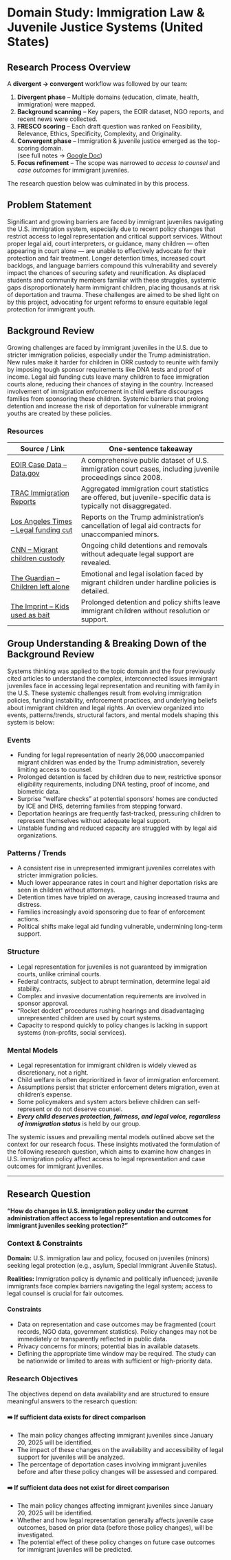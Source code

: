 # Domain Study: Immigration Law & Juvenile Justice Systems (United States)

## Research Process Overview

A **divergent → convergent** workflow was followed by our team:

1. **Divergent phase** –
   Multiple domains (education, climate, health, immigration) were mapped.  
2. **Background scanning** –
   Key papers, the EOIR dataset, NGO reports, and recent news were collected.  
3. **FRESCO scoring** –
   Each draft question was ranked on Feasibility, Relevance, Ethics, Specificity,
   Complexity, and Originality.  
4. **Convergent phase** –
   Immigration & juvenile justice emerged as the top-scoring domain.  
   (see full notes →
   [Google Doc](https://docs.google.com/document/d/1Wo8sHQ3FvOEXaQ5oRqN3xzSI-P6H3Mz-ySBnWYSa9dc/edit?usp=sharing))
5. **Focus refinement** –
   The scope was narrowed to *access to counsel* and *case outcomes* for
   immigrant juveniles.

The research question below was culminated in by this process.

## Problem Statement

Significant and growing barriers are faced by immigrant juveniles navigating
the U.S. immigration system, especially due to recent policy changes that
restrict access to legal representation and critical support services. Without
proper legal aid, court interpreters, or guidance, many children — often
appearing in court alone — are unable to effectively advocate for their
protection and fair treatment. Longer detention times, increased court backlogs,
and language barriers compound this vulnerability and severely impact the
chances of securing safety and reunification. As displaced students and
community members familiar with these struggles, systemic gaps
disproportionately harm immigrant children, placing thousands at risk of
deportation and trauma. These challenges are aimed to be shed light on by this
project, advocating for urgent reforms to ensure equitable legal protection
for immigrant youth.

## Background Review

Growing challenges are faced by immigrant juveniles in the U.S. due to stricter
immigration policies, especially under the Trump administration. New rules make
it harder for children in ORR custody to reunite with family by imposing tough
sponsor requirements like DNA tests and proof of income. Legal aid funding cuts
leave many children to face immigration courts alone, reducing their chances
of staying in the country. Increased involvement of immigration enforcement in
child welfare discourages families from sponsoring these children. Systemic
barriers that prolong detention and increase the risk of deportation for
vulnerable immigrant youths are created by these policies.

### Resources

| Source / Link | One-sentence takeaway |
|---------------|-----------------------|
| [EOIR Case Data – Data.gov](https://catalog.data.gov/dataset/eoir-case-data) | A comprehensive public dataset of U.S. immigration court cases, including juvenile proceedings since 2008. |
| [TRAC Immigration Reports](https://trac.syr.edu/immigration/) | Aggregated immigration court statistics are offered, but juvenile-specific data is typically not disaggregated. |
| [Los Angeles Times – Legal funding cut](https://www.latimes.com/california/story/2025-03-21/migrant-children-legal-funding-trump) | Reports on the Trump administration’s cancellation of legal aid contracts for unaccompanied minors. |
| [CNN – Migrant children custody](https://www.cnn.com/2025/06/04/politics/migrant-children-families-government-custody) | Ongoing child detentions and removals without adequate legal support are revealed. |
| [The Guardian – Children left alone](https://www.theguardian.com/us-news/ng-interactive/2025/jun/05/trumps-immigration-children-unaccompanied-minors) | Emotional and legal isolation faced by migrant children under hardline policies is detailed. |
| [The Imprint – Kids used as bait](https://imprintnews.org/top-stories/the-children-are-being-used-as-bait/261090) | Prolonged detention and policy shifts leave immigrant children without resolution or support. |

## Group Understanding & Breaking Down of the Background Review

Systems thinking was applied to the topic domain and the four previously cited
articles to understand the complex, interconnected issues immigrant juveniles face
in accessing legal representation and reuniting with family in the U.S. These
systemic challenges result from evolving immigration policies, funding instability,
enforcement practices, and underlying beliefs about immigrant children and legal
rights. An overview organized into events, patterns/trends, structural factors, and
mental models shaping this system is below:

### Events

- Funding for legal representation of nearly 26,000 unaccompanied migrant children
  was ended by the Trump administration, severely limiting access to counsel.  
- Prolonged detention is faced by children due to new, restrictive sponsor
  eligibility requirements, including DNA testing, proof of income, and biometric
  data.
- Surprise “welfare checks” at potential sponsors’ homes are conducted by ICE
  and DHS, deterring families from stepping forward.  
- Deportation hearings are frequently fast-tracked, pressuring children to represent
  themselves without adequate legal support.  
- Unstable funding and reduced capacity are struggled with by legal aid organizations.

### Patterns / Trends

- A consistent rise in unrepresented immigrant juveniles correlates with stricter
  immigration policies.  
- Much lower appearance rates in court and higher deportation risks are seen in
  children without attorneys.  
- Detention times have tripled on average, causing increased trauma and distress.
- Families increasingly avoid sponsoring due to fear of enforcement actions.  
- Political shifts make legal aid funding vulnerable, undermining long-term support.

### Structure

- Legal representation for juveniles is not guaranteed by immigration courts, unlike
  criminal courts.  
- Federal contracts, subject to abrupt termination, determine legal aid stability.
- Complex and invasive documentation requirements are involved in sponsor approval.
- “Rocket docket” procedures rushing hearings and disadvantaging unrepresented children
  are used by court systems.  
- Capacity to respond quickly to policy changes is lacking in support systems (non-profits,
  social services).

### Mental Models

- Legal representation for immigrant children is widely viewed as discretionary,
  not a right.
- Child welfare is often deprioritized in favor of immigration enforcement.  
- Assumptions persist that stricter enforcement deters migration, even at
  children’s expense.
- Some policymakers and system actors believe children can self-represent or
  do not deserve counsel.
- ***Every child deserves protection, fairness, and legal voice, regardless of
  immigration status*** is held by our group.

The systemic issues and prevailing mental models outlined above set the context for
our research focus. These insights motivated the formulation of the following research
question, which aims to examine how changes in U.S. immigration policy affect access
to legal representation and case outcomes for immigrant juveniles.

---

## Research Question

**“How do changes in U.S. immigration policy under the current administration affect
access to legal representation and outcomes for immigrant juveniles seeking protection?”**

### Context & Constraints

**Domain:** U.S. immigration law and policy, focused on juveniles (minors)
seeking legal protection (e.g., asylum, Special Immigrant Juvenile Status).

**Realities:** Immigration policy is dynamic and politically influenced;
juvenile immigrants face complex barriers navigating the legal system; access to
legal counsel is crucial for fair outcomes.

#### Constraints

- Data on representation and case outcomes may be fragmented (court records,
  NGO data, government statistics). Policy changes may not be immediately or
  transparently reflected in public data.  
- Privacy concerns for minors; potential bias in available datasets.  
- Defining the appropriate time window may be required. The study can be nationwide
  or limited to areas with sufficient or high-priority data.

### Research Objectives

The objectives depend on data availability and are structured to ensure meaningful
answers to the research question:

#### ➡️ If sufficient data exists for direct comparison

- The main policy changes affecting immigrant juveniles since January 20, 2025
  will be identified.  
- The impact of these changes on the availability and accessibility of legal support
  for juveniles will be analyzed.  
- The percentage of deportation cases involving immigrant juveniles before and
  after these policy changes will be assessed and compared.

#### ➡️ If sufficient data does not exist for direct comparison

- The main policy changes affecting immigrant juveniles since January 20, 2025
  will be identified.  
- Whether and how legal representation generally affects juvenile case outcomes,
  based on prior data (before those policy changes), will be investigated.  
- The potential effect of these policy changes on future case outcomes for
  immigrant juveniles will be predicted.
